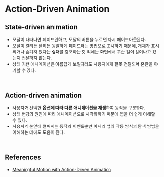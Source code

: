 # Action-Driven Animation
## State-driven animation
- 모달이 나타나면 페이드인하고, 모달의 버튼을 누르면 다시 페이드아웃된다.
- 모달이 열리든 닫히든 동일하게 페이드하는 방법으로 표시하기 때문에, 개체가 표시되거나 숨겨져 있다는 **상태**를 강조하는 것 외에는 화면에서 무슨 일이 일어나고 있는지 전달하지 않는다.
- 상태 기반 애니메이션은 아름답게 보일지라도 사용자에게 잘못 전달되어 혼란을 야기할 수 있다.

<br/>

## Action-driven animation
- 사용자가 선택한 **옵션에 따라 다른 애니메이션을 재생**하여 동작을 구분한다.
- 상태 변경의 원인에 따라 애니메이션으로 시각화하기 때문에 앱을 더 쉽게 이해할 수 있다.
- 사용자가 눈앞에 펼쳐지는 동작과 이벤트뿐만 아니라 앱의 작동 방식과 탐색 방법을 이해하는 데에도 도움이 된다.


<br/>

## References
- [Meaningful Motion with Action-Driven Animation](https://tobiasahlin.com/blog/meaningful-motion-w-action-driven-animation/)
